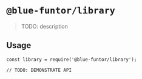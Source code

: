 # `@blue-funtor/library`

> TODO: description

## Usage

```
const library = require('@blue-funtor/library');

// TODO: DEMONSTRATE API
```
